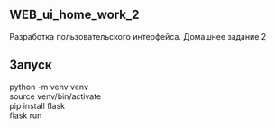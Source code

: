 ## WEB_ui_home_work_2  
Разработка пользовательского интерфейса. Домашнее задание 2  
## Запуск  
  
python -m venv venv  
source venv/bin/activate  
pip install flask   
flask run  
